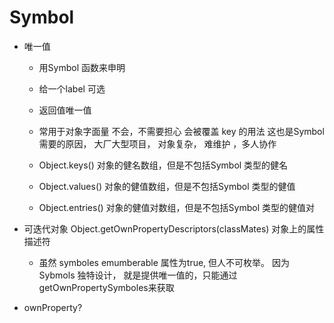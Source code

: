 # Symbol

- 唯一值
  - 用Symbol 函数来申明
  - 给一个label 可选 
  - 返回值唯一值
  - 常用于对象字面量 不会，不需要担心 会被覆盖 
    key 的用法 这也是Symbol 需要的原因， 
    大厂大型项目， 对象复杂， 难维护 ，多人协作

  - Object.keys() 对象的健名数组，但是不包括Symbol 类型的健名
  - Object.values() 对象的健值数组，但是不包括Symbol 类型的健值
  - Object.entries() 对象的健值对数组，但是不包括Symbol 类型的健值对

- 可迭代对象
  Object.getOwnPropertyDescriptors(classMates) 对象上的属性描述符
  - 虽然 symboles emumberable 属性为true, 但人不可枚举。
    因为Sybmols 独特设计， 就是提供唯一值的，只能通过 
    getOwnPropertySymboles来获取 

- ownProperty?  